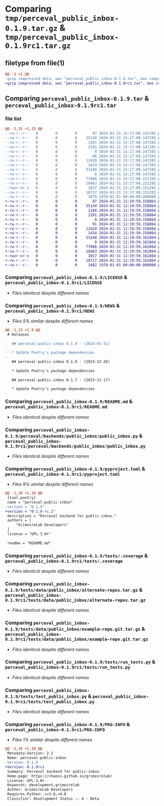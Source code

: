 # Comparing `tmp/perceval_public_inbox-0.1.9.tar.gz` & `tmp/perceval_public_inbox-0.1.9rc1.tar.gz`

## filetype from file(1)

```diff
@@ -1 +1 @@
-gzip compressed data, was "perceval_public_inbox-0.1.9.tar", max compression
+gzip compressed data, was "perceval_public_inbox-0.1.9rc1.tar", max compression
```

## Comparing `perceval_public_inbox-0.1.9.tar` & `perceval_public_inbox-0.1.9rc1.tar`

### file list

```diff
@@ -1,15 +1,15 @@
--rw-r--r--   0        0        0       87 2024-01-31 15:17:08.147202 perceval_public_inbox-0.1.9/AUTHORS
--rw-r--r--   0        0        0    35149 2024-01-31 15:17:08.147202 perceval_public_inbox-0.1.9/LICENSE
--rw-r--r--   0        0        0     1261 2024-01-31 15:17:08.147202 perceval_public_inbox-0.1.9/NEWS
--rw-r--r--   0        0        0     2291 2024-01-31 15:17:08.147202 perceval_public_inbox-0.1.9/README.md
--rw-r--r--   0        0        0        0 2024-01-31 15:17:08.147202 perceval_public_inbox-0.1.9/perceval/backends/public_inbox/__init__.py
--rw-r--r--   0        0        0       86 2024-01-31 15:17:08.147202 perceval_public_inbox-0.1.9/perceval/backends/public_inbox/_version.py
--rw-r--r--   0        0        0    12428 2024-01-31 15:17:08.147202 perceval_public_inbox-0.1.9/perceval/backends/public_inbox/public_inbox.py
--rw-r--r--   0        0        0     1429 2024-01-31 15:17:08.147202 perceval_public_inbox-0.1.9/pyproject.toml
--rw-r--r--   0        0        0    53248 2024-01-31 15:17:08.147202 perceval_public_inbox-0.1.9/tests/.coverage
--rw-r--r--   0        0        0        0 2024-01-31 15:17:08.147202 perceval_public_inbox-0.1.9/tests/__init__.py
--rw-r--r--   0        0        0    77686 2024-01-31 15:17:08.151202 perceval_public_inbox-0.1.9/tests/data/public_inbox/alternate-repos.tar.gz
--rw-r--r--   0        0        0    18463 2024-01-31 15:17:08.151202 perceval_public_inbox-0.1.9/tests/data/public_inbox/example-repo.git.tar.gz
--rwxr-xr-x   0        0        0     1017 2024-01-31 15:17:08.151202 perceval_public_inbox-0.1.9/tests/run_tests.py
--rw-r--r--   0        0        0    18717 2024-01-31 15:17:08.151202 perceval_public_inbox-0.1.9/tests/test_public_inbox.py
--rw-r--r--   0        0        0     3479 1970-01-01 00:00:00.000000 perceval_public_inbox-0.1.9/PKG-INFO
+-rw-r--r--   0        0        0       87 2024-01-31 11:19:59.158864 perceval_public_inbox-0.1.9rc1/AUTHORS
+-rw-r--r--   0        0        0    35149 2024-01-31 11:19:59.158864 perceval_public_inbox-0.1.9rc1/LICENSE
+-rw-r--r--   0        0        0     1168 2024-01-31 11:19:59.158864 perceval_public_inbox-0.1.9rc1/NEWS
+-rw-r--r--   0        0        0     2291 2024-01-31 11:19:59.158864 perceval_public_inbox-0.1.9rc1/README.md
+-rw-r--r--   0        0        0        0 2024-01-31 11:19:59.158864 perceval_public_inbox-0.1.9rc1/perceval/backends/public_inbox/__init__.py
+-rw-r--r--   0        0        0       91 2024-01-31 11:19:59.158864 perceval_public_inbox-0.1.9rc1/perceval/backends/public_inbox/_version.py
+-rw-r--r--   0        0        0    12428 2024-01-31 11:19:59.158864 perceval_public_inbox-0.1.9rc1/perceval/backends/public_inbox/public_inbox.py
+-rw-r--r--   0        0        0     1434 2024-01-31 11:19:59.158864 perceval_public_inbox-0.1.9rc1/pyproject.toml
+-rw-r--r--   0        0        0    53248 2024-01-31 11:19:59.162864 perceval_public_inbox-0.1.9rc1/tests/.coverage
+-rw-r--r--   0        0        0        0 2024-01-31 11:19:59.162864 perceval_public_inbox-0.1.9rc1/tests/__init__.py
+-rw-r--r--   0        0        0    77686 2024-01-31 11:19:59.162864 perceval_public_inbox-0.1.9rc1/tests/data/public_inbox/alternate-repos.tar.gz
+-rw-r--r--   0        0        0    18463 2024-01-31 11:19:59.162864 perceval_public_inbox-0.1.9rc1/tests/data/public_inbox/example-repo.git.tar.gz
+-rwxr-xr-x   0        0        0     1017 2024-01-31 11:19:59.162864 perceval_public_inbox-0.1.9rc1/tests/run_tests.py
+-rw-r--r--   0        0        0    18717 2024-01-31 11:19:59.162864 perceval_public_inbox-0.1.9rc1/tests/test_public_inbox.py
+-rw-r--r--   0        0        0     3482 1970-01-01 00:00:00.000000 perceval_public_inbox-0.1.9rc1/PKG-INFO
```

### Comparing `perceval_public_inbox-0.1.9/LICENSE` & `perceval_public_inbox-0.1.9rc1/LICENSE`

 * *Files identical despite different names*

### Comparing `perceval_public_inbox-0.1.9/NEWS` & `perceval_public_inbox-0.1.9rc1/NEWS`

 * *Files 5% similar despite different names*

```diff
@@ -1,13 +1,9 @@
 # Releases
 
-  ## perceval-public-inbox 0.1.9 - (2024-01-31)
-  
-  * Update Poetry's package dependencies
-
   ## perceval-public-inbox 0.1.8 - (2023-12-26)
   
   * Update Poetry's package dependencies
 
   ## perceval-public-inbox 0.1.7 - (2023-11-17)
   
   * Update Poetry's package dependencies
```

### Comparing `perceval_public_inbox-0.1.9/README.md` & `perceval_public_inbox-0.1.9rc1/README.md`

 * *Files identical despite different names*

### Comparing `perceval_public_inbox-0.1.9/perceval/backends/public_inbox/public_inbox.py` & `perceval_public_inbox-0.1.9rc1/perceval/backends/public_inbox/public_inbox.py`

 * *Files identical despite different names*

### Comparing `perceval_public_inbox-0.1.9/pyproject.toml` & `perceval_public_inbox-0.1.9rc1/pyproject.toml`

 * *Files 9% similar despite different names*

```diff
@@ -1,10 +1,10 @@
 [tool.poetry]
 name = "perceval-public-inbox"
-version = "0.1.9"
+version = "0.1.9-rc.1"
 description = "Perceval backend for public-inbox."
 authors = [
     "GrimoireLab Developers"
 ]
 license = "GPL-3.0+"
 
 readme = "README.md"
```

### Comparing `perceval_public_inbox-0.1.9/tests/.coverage` & `perceval_public_inbox-0.1.9rc1/tests/.coverage`

 * *Files identical despite different names*

### Comparing `perceval_public_inbox-0.1.9/tests/data/public_inbox/alternate-repos.tar.gz` & `perceval_public_inbox-0.1.9rc1/tests/data/public_inbox/alternate-repos.tar.gz`

 * *Files identical despite different names*

### Comparing `perceval_public_inbox-0.1.9/tests/data/public_inbox/example-repo.git.tar.gz` & `perceval_public_inbox-0.1.9rc1/tests/data/public_inbox/example-repo.git.tar.gz`

 * *Files identical despite different names*

### Comparing `perceval_public_inbox-0.1.9/tests/run_tests.py` & `perceval_public_inbox-0.1.9rc1/tests/run_tests.py`

 * *Files identical despite different names*

### Comparing `perceval_public_inbox-0.1.9/tests/test_public_inbox.py` & `perceval_public_inbox-0.1.9rc1/tests/test_public_inbox.py`

 * *Files identical despite different names*

### Comparing `perceval_public_inbox-0.1.9/PKG-INFO` & `perceval_public_inbox-0.1.9rc1/PKG-INFO`

 * *Files 1% similar despite different names*

```diff
@@ -1,10 +1,10 @@
 Metadata-Version: 2.1
 Name: perceval-public-inbox
-Version: 0.1.9
+Version: 0.1.9rc1
 Summary: Perceval backend for public-inbox.
 Home-page: https://chaoss.github.io/grimoirelab/
 License: GPL-3.0+
 Keywords: development,grimoirelab
 Author: GrimoireLab Developers
 Requires-Python: >=3.8,<4.0
 Classifier: Development Status :: 4 - Beta
```

